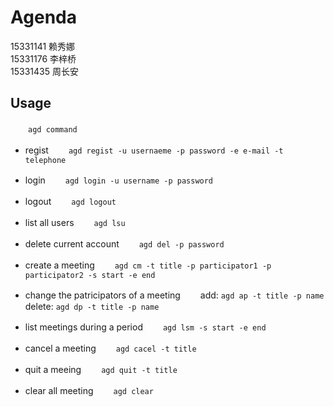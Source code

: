 # Agenda
15331141 赖秀娜        
15331176 李梓桥        
15331435 周长安        

## Usage
　　`agd command`

- regist
　　`agd regist -u usernaeme -p password -e e-mail -t telephone`

- login
　　`agd login -u username -p password`

- logout
　　`agd logout`

- list all users
　　`agd lsu`

- delete current account
　　`agd del -p password`

- create a meeting
　　`agd cm -t title -p participator1 -p participator2 -s start -e end`

- change the patricipators of a meeting
　　add: `agd ap -t title -p name`
　　delete: `agd dp -t title -p name`

- list meetings during a period
　　`agd lsm -s start -e end`

- cancel a meeting
　　`agd cacel -t title`

- quit a meeing
　　`agd quit -t title`

- clear all meeting
　　`agd clear`
